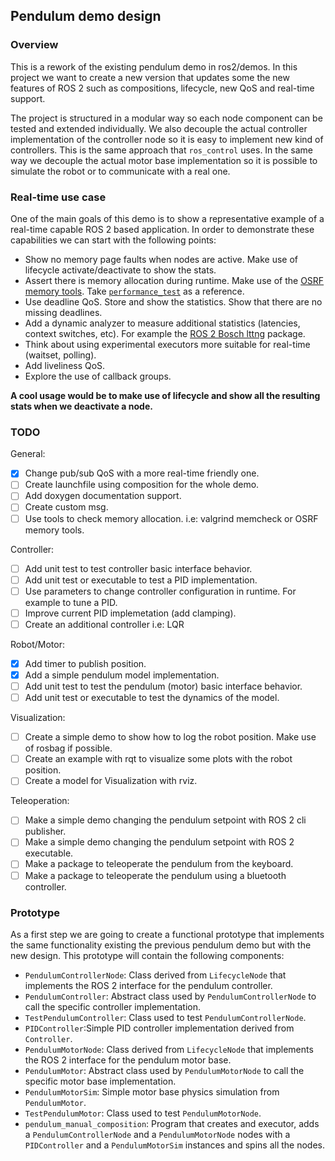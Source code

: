 ## Pendulum demo design

### Overview

This is a rework of the existing pendulum demo in ros2/demos. In this project we want to create a new version that updates some the new features of ROS 2 such as compositions, lifecycle, new QoS and real-time support.

The project is structured in a modular way so each node component can be tested and extended individually. We also decouple the actual controller implementation of the controller node so it is easy to implement new kind of controllers. This is the same approach that `ros_control` uses. In the same way we decouple the actual motor base implementation so it is possible to simulate the robot or to communicate with a real one.  

### Real-time use case

One of the main goals of this demo is to show a representative example of a real-time capable ROS 2 based application. In order to demonstrate these capabilities we can start with the following points:

* Show no memory page faults when nodes are active. Make use of lifecycle activate/deactivate to show the stats.
* Assert there is memory allocation during runtime. Make use of the [OSRF memory tools](https://github.com/osrf/osrf_testing_tools_cpp). Take [`performance_test`](https://github.com/ros2/performance_test) as a reference.
* Use deadline QoS. Store and show the statistics. Show that there are no missing deadlines.
* Add a dynamic analyzer to measure additional statistics (latencies, context switches, etc). For example the [ROS 2 Bosch lttng](https://gitlab.com/micro-ROS/ros_tracing/ros2_tracing) package.
* Think about using experimental executors more suitable for real-time (waitset, polling).
* Add liveliness QoS.
* Explore the use of callback groups.

**A cool usage would be to make use of lifecycle and show all the resulting stats when we deactivate a node.**

### TODO

General:

* [X] Change pub/sub QoS with a more real-time friendly one.
* [ ] Create launchfile using composition for the whole demo.
* [ ] Add doxygen documentation support.
* [ ] Create custom msg.
* [ ] Use tools to check memory allocation. i.e: valgrind memcheck or OSRF memory tools.

Controller:

* [ ] Add unit test to test controller basic interface behavior.
* [ ] Add unit test or executable to test a PID implementation.
* [ ] Use parameters to change controller configuration in runtime. For example to tune a PID.
* [ ] Improve current PID implemetation (add clamping).
* [ ] Create an additional controller i.e: LQR

Robot/Motor:

* [X] Add timer to publish position.
* [X] Add a simple pendulum model implementation.
* [ ] Add unit test to test the pendulum (motor) basic interface behavior.
* [ ] Add unit test or executable to test the dynamics of the model.

Visualization:

* [ ] Create a simple demo to show how to log the robot position. Make use of rosbag if possible.
* [ ] Create an example with rqt to visualize some plots with the robot position.
* [ ] Create a model for Visualization with rviz.

Teleoperation:

* [ ] Make a simple demo changing the pendulum setpoint with ROS 2 cli publisher.
* [ ] Make a simple demo changing the pendulum setpoint with ROS 2 executable.
* [ ] Make a package to teleoperate the pendulum from the keyboard.
* [ ] Make a package to teleoperate the pendulum using a bluetooth controller.

### Prototype

As a first step we are going to create a functional prototype that implements the same functionality existing the previous pendulum demo but with the new design. This prototype will contain the following components:

* `PendulumControllerNode`: Class derived from `LifecycleNode` that implements the ROS 2 interface for the pendulum controller.
* `PendulumController`: Abstract class used by `PendulumControllerNode` to call the specific controller implementation.
* `TestPendulumController`: Class used to test `PendulumControllerNode`.
* `PIDController`:Simple PID controller implementation derived from `Controller`.
* `PendulumMotorNode`: Class derived from `LifecycleNode` that implements the ROS 2 interface for the pendulum motor base.
* `PendulumMotor`: Abstract class used by `PendulumMotorNode` to call the specific motor base implementation.
* `PendulumMotorSim`: Simple motor base physics simulation from `PendulumMotor`.
* `TestPendulumMotor`: Class used to test `PendulumMotorNode`.
* `pendulum_manual_composition`: Program that creates and executor, adds a `PendulumControllerNode` and a `PendulumMotorNode` nodes with a `PIDController` and a `PendulumMotorSim` instances and spins all the nodes.
